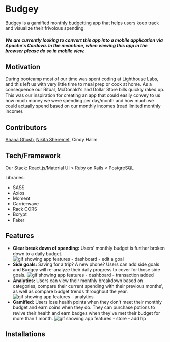 # Budgey

Budgey is a gamified monthly budgetting app that helps users keep track and visualize their frivolous spending.

##### We are currently looking to convert this app into a mobile application via Apache's Cordova. In the meantime, when viewing this app in the browser please do so in mobile view.

## Motivation

During bootcamp most of our time was spent coding at Lighthouse Labs, and this left us with very little time to meal prep or cook at home. As a consequence our Ritual, McDonald's and Dollar Store bills quickly raked up. This was our inspiration for creating an app that could easily convey to us how much money we were spending per day/month and how much we could actually spend based on our monthly incomes (read limited monthly income).

## Contributors

[Ahana Ghosh](https://github.com/ahana15), [Nikita Sheremet](https://github.com/nikitasheremet), Cindy Halim

## Tech/Framework

Our Stack:
React.js/Material UI < Ruby on Rails < PostgreSQL

Libraries:
- SASS
- Axios
- Moment
- Carrierwave
- Rack CORS
- Bcrypt
- Faker

## Features

- **Clear break down of spending:** Users' monthly budget is further broken down to a daily budget.
![gif showing app features - dashboard - edit a goal](https://github.com/cindyhalim/budget-app/blob/master/assests/video1.gif)
- **Side goals:** Saving for a trip? A new phone? Users can add side goals and Budgey will re-analyze their daily progress to cover for those side goals.
![gif showing app features - dashboard - transaction added](https://github.com/cindyhalim/budget-app/blob/master/assests/video2.gif)
- **Analytics:** Users can view their monthly breakdown based on categories, compare their current spending with their previous months', as well as compare budget trends throughout the year.
![gif showing app features - analytics](https://github.com/cindyhalim/budget-app/blob/master/assests/video3.gif)
- **Gamified:** Users lose health points when they don't meet their monthly budget and earn coins when they do. They can purchase potions to revive their health and earn badges when they've met their budget for more than 1 month.
![gif showing app features - store - add hp](https://github.com/cindyhalim/budget-app/blob/master/assests/video4.gif)

## Installations


